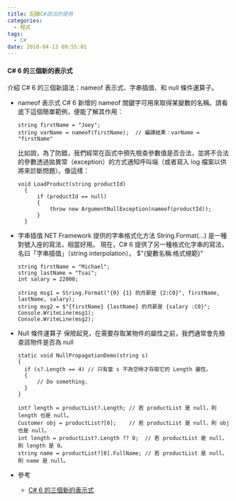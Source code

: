 ```yaml
---
title: 記錄C#語法的使用
categories:
  - 程式
tags:
  - C#
date: 2018-04-13 09:55:01
---
```

#### C# 6 的三個新的表示式
介紹 C# 6 的三個新語法：nameof 表示式、字串插值、和 null 條件運算子。
* nameof 表示式
  C# 6 新增的 nameof 關鍵字可用來取得某變數的名稱。請看底下這個簡單範例，便能了解其作用：
  ```
  string firstName = "Joey";
  string varName = nameof(firstName);  // 編譯結果：varName = "firstName"
  ```
  比如說，為了防錯，我們經常在函式中預先檢查參數值是否合法，並將不合法的參數透過拋異常（exception）的方式通知呼叫端（或者寫入 log 檔案以供將來診斷問題）。像這樣：

  ```
  void LoadProduct(string productId)
    {
        if (productId == null)
        {
            throw new ArgumentNullException(nameof(productId));
        }
    }
  ```
  
* 字串插值
  NET Framework 提供的字串格式化方法 String.Format(...) 是一種對號入座的寫法，相當好用。
  現在，C# 6 提供了另一種格式化字串的寫法，名曰「字串插值」（string interpolation）。
  $"{變數名稱:格式規範}"
  ```
  string firstName = "Michael";
  string lastName = "Tsai";
  int salary = 22000;

  string msg1 = String.Format("{0} {1} 的月薪是 {2:C0}", firstName, lastName, salary);
  string msg2 = $"{firstName} {lastName} 的月薪是 {salary :C0}";
  Console.WriteLine(msg1);
  Console.WriteLine(msg2);
  ```

* Null 條件運算子
  保險起見，在需要存取某物件的屬性之前，我們通常會先檢查該物件是否為 null
  ```
  static void NullPropagationDemo(string s)
  {
    if (s?.Length == 4) // 只有當 s 不為空時才存取它的 Length 屬性。
    {
        // Do something.
    }
  }
  
  int? length = productList?.Length; // 若 productList 是 null，則 length 也是 null。 
  Customer obj = productList?[0];    // 若 productList 是 null，則 obj 也是 null。
  int length = productList?.Length ?? 0;  // 若 productList 是 null，則 length 是 0。
  string name = productList?[0].FullName; // 若 productList 是 null，則 name 是 null。
  ```
* 參考  
  *  [C# 6 的三個新的表示式](https://www.huanlintalk.com/2015/01/csharp6-enhanced-expressions.html)
   
